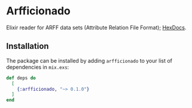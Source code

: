 # Arfficionado

Elixir reader for ARFF data sets (Attribute Relation File Format);
[HexDocs](https://hexdocs.pm/arfficionado).

## Installation

The package can be installed
by adding `arfficionado` to your list of dependencies in `mix.exs`:

```elixir
def deps do
  [
    {:arfficionado, "~> 0.1.0"}
  ]
end
```


